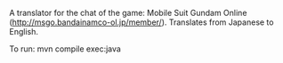 A translator for the chat of the game: Mobile Suit Gundam Online (http://msgo.bandainamco-ol.jp/member/). Translates from Japanese to English.

To run:
mvn compile exec:java
